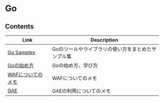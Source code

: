 # Go


## Contents
| Link | Description |
| --- | --- |
| [Go Samples](https://github.com/syunkitada/go-samples) | Goのツールやライブラリの使い方をまとめたサンプル集 |
| [Goの始め方](howto.md)                                 | Goの始め方、学び方       |
| [WAFについてのメモ](waf.md)                            | WAFについてのメモ        |
| [GAE](go_wit_gae.md)                                   | GAEの利用についてのメモ  |
